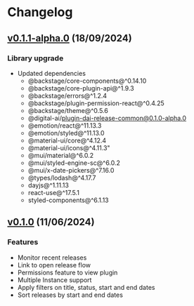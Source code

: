 # Changelog

## [v0.1.1-alpha.0](https://github.com/digital-ai/backstage-release/tree/dai-release/v0.1.1-alpha.0) (18/09/2024)

### Library upgrade

- Updated dependencies
    - @backstage/core-components@^0.14.10
    - @backstage/core-plugin-api@^1.9.3
    - @backstage/errors@^1.2.4
    - @backstage/plugin-permission-react@^0.4.25
    - @backstage/theme@^0.5.6
    - @digital-ai/plugin-dai-release-common@0.1.0-alpha.0
    - @emotion/react@^11.13.3
    - @emotion/styled@^11.13.0
    - @material-ui/core@^4.12.4
    - @material-ui/icons@^4.11.3"
    - @mui/material@^6.0.2
    - @mui/styled-engine-sc@^6.0.2
    - @mui/x-date-pickers@^7.16.0
    - @types/lodash@^4.17.7
    - dayjs@^1.11.13
    - react-use@^17.5.1
    - styled-components@^6.1.13

## [v0.1.0](https://github.com/digital-ai/backstage-release/tree/dai-release/v0.1.0) (11/06/2024)

### Features

- Monitor recent releases
- Link to open release flow
- Permissions feature to view plugin
- Multiple Instance support
- Apply filters on title, status, start and end dates
- Sort releases by start and end dates
